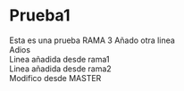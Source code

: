 # Prueba1
Esta es una prueba RAMA 3
Añado otra linea
<br/>
Adios
<br/>
Linea añadida desde rama1
<br/>
Linea añadida desde rama2
<br/>
Modifico desde MASTER
